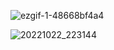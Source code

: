 ![ezgif-1-48668bf4a4](https://user-images.githubusercontent.com/109187416/180635513-95d47962-4b6c-4a30-9a0f-13fc3a6efba4.gif)

![20221022_223144](https://user-images.githubusercontent.com/109187416/197347794-2982bc74-ab55-4534-a009-d9838571e7b5.png)
